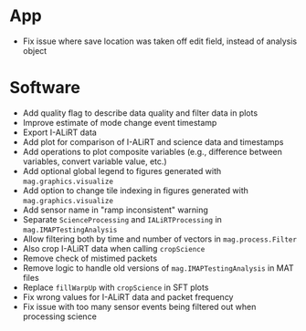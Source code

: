 # App

- Fix issue where save location was taken off edit field, instead of analysis object

# Software

- Add quality flag to describe data quality and filter data in plots
- Improve estimate of mode change event timestamp
- Export I-ALiRT data
- Add plot for comparison of I-ALiRT and science data and timestamps
- Add operations to plot composite variables (e.g., difference between variables, convert variable value, etc.)
- Add optional global legend to figures generated with `mag.graphics.visualize`
- Add option to change tile indexing in figures generated with `mag.graphics.visualize`
- Add sensor name in "ramp inconsistent" warning
- Separate `ScienceProcessing` and `IALiRTProcessing` in `mag.IMAPTestingAnalysis`
- Allow filtering both by time and number of vectors in `mag.process.Filter`
- Also crop I-ALiRT data when calling `cropScience`
- Remove check of mistimed packets
- Remove logic to handle old versions of `mag.IMAPTestingAnalysis` in MAT files
- Replace `fillWarpUp` with `cropScience` in SFT plots
- Fix wrong values for I-ALiRT data and packet frequency
- Fix issue with too many sensor events being filtered out when processing science